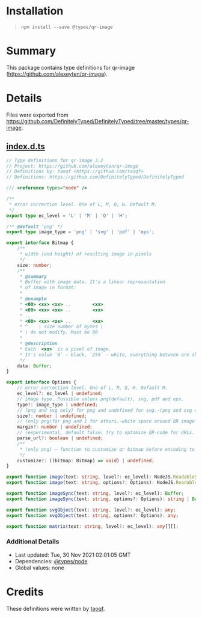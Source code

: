 # Installation
> `npm install --save @types/qr-image`

# Summary
This package contains type definitions for qr-image (https://github.com/alexeyten/qr-image).

# Details
Files were exported from https://github.com/DefinitelyTyped/DefinitelyTyped/tree/master/types/qr-image.
## [index.d.ts](https://github.com/DefinitelyTyped/DefinitelyTyped/tree/master/types/qr-image/index.d.ts)
````ts
// Type definitions for qr-image 3.2
// Project: https://github.com/alexeyten/qr-image
// Definitions by: taoqf <https://github.com/taoqf>
// Definitions: https://github.com/DefinitelyTyped/DefinitelyTyped

/// <reference types="node" />

/**
 * error correction level. One of L, M, Q, H. Default M.
 */
export type ec_level = 'L' | 'M' | 'Q' | 'H';

/** @default 'png' */
export type image_type = 'png' | 'svg' | 'pdf' | 'eps';

export interface Bitmap {
    /**
     * width (and height) of resulting image in pixels
     */
    size: number;
    /**
     * @summary
     * Buffer with image data. It's a linear representation
     * of image in format:
     *
     * @example
     * <00> <xx> <xx> ..        <xx>
     * <00> <xx> <xx> ..        <xx>
     * ..
     * <00> <xx> <xx> ..        <xx>
     * ^    | size number of bytes |
     * \ do not modify. Must be 00
     *
     * @description
     * Each `<xx>` is a pixel of image.
     * It's value `0` — black, `255` — white, everything between are shades of gray.
     */
    data: Buffer;
}

export interface Options {
    // error correction level. One of L, M, Q, H. Default M.
    ec_level?: ec_level | undefined;
    // image type. Possible values png(default), svg, pdf and eps.
    type?: image_type | undefined;
    // (png and svg only) for png and undefined for svg.-(png and svg only) — size of one module in pixels.
    size?: number | undefined;
    // (only png)for png and 1 for others.-white space around QR image in modules.
    margin?: number | undefined;
    // (experimental, default false) try to optimize QR-code for URLs.
    parse_url?: boolean | undefined;
    /**
     * (only png) — function to customize qr bitmap before encoding to PNG
     */
    customize?: ((bitmap: Bitmap) => void) | undefined;
}

export function image(text: string, level?: ec_level): NodeJS.ReadableStream;
export function image(text: string, options?: Options): NodeJS.ReadableStream;

export function imageSync(text: string, level?: ec_level): Buffer;
export function imageSync(text: string, options?: Options): string | Buffer;

export function svgObject(text: string, level?: ec_level): any;
export function svgObject(text: string, options?: Options): any;

export function matrix(text: string, level?: ec_level): any[][];

````

### Additional Details
 * Last updated: Tue, 30 Nov 2021 02:01:05 GMT
 * Dependencies: [@types/node](https://npmjs.com/package/@types/node)
 * Global values: none

# Credits
These definitions were written by [taoqf](https://github.com/taoqf).
